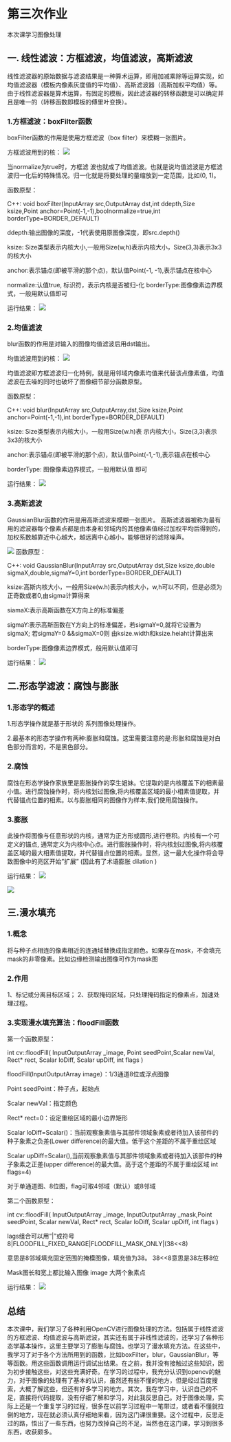 # 第三次作业
本次课学习图像处理
## 一.  线性滤波：方框滤波，均值滤波，高斯滤波
线性滤波器的原始数据与滤波结果是一种算术运算，即用加减乘除等运算实现，如均值滤波器（模板内像素灰度值的平均值）、高斯滤波器（高斯加权平均值）等。由于线性滤波器是算术运算，有固定的模板，因此滤波器的转移函数是可以确定并且是唯一的（转移函数即模板的傅里叶变换）。
### 1.方框滤波：boxFilter函数
boxFilter函数的作用是使用方框滤波（box filter）来模糊一张图片。

方框滤波用到的核：
![](19.png)

当normalize为true时，方框滤 波也就成了均值滤波。也就是说均值滤波是方框滤波归一化后的特殊情况。归一化就是将要处理的量缩放到一定范围，比如(0, 1)。

函数原型：

C++: void boxFilter(InputArray src,OutputArray dst,int ddepth,Size ksize,Point anchor=Point(-1,-1),boolnormalize=true,int borderType=BORDER_DEFAULT)

ddepth:输出图像的深度，-1代表使用原图像深度，即src.depth()

ksize: Size类型表示内核大小,一般用Size(w,h)表示内核大小，Size(3,3)表示3x3的核大小

anchor:表示锚点(即被平滑的那个点)，默认值Point(-1, -1),表示锚点在核中心

normalize:认值true, 标识符，表示内核是否被归-化
borderType:图像像素边界模式，一般用默认值即可

运行结果：
![](22.png)
### 2.均值滤波
blur函数的作用是对输入的图像均值滤波后用dst输出。

均值滤波用到的核：
![](20.png)

均值滤波即方框滤波归一化特例，就是用邻域内像素均值来代替该点像素值，均值滤波在去噪的同时也破坏了图像细节部分函数原型。

函数原型：

C++:  void blur(InputArray src,OutputArray,dst,Size ksize,Point anchor=Point(-1,-1),int borderType=BORDER_DEFAULT)

ksize: Size类型表示内核大小，一般用Size(w.h)表 示内核大小，Size(3,3)表示3x3的核大小

anchor:表示锚点(即被平滑的那个点)，默认值Point(-1,-1),表示锚点在核中心

borderType: 图像像素边界模式，一般用默认值
即可

运行结果：
![](23.png)
### 3.高斯滤波
 GaussianBlur函数的作用是用高斯滤波来模糊一张图片。
 高斯滤波器被称为最有用的滤波器每个像素点都是由本身和邻域内的其他像素值经过加权平均后得到的，加权系数越靠近中心越大，越远离中心越小，能够很好的滤除噪声。

![](21.png)
 函数原型：

 C++: void GaussianBlur(InputArray src,OutputArray dst,Size ksize,double sigmaX,double,sigmaY=0,int borderType=BORDER_DEFAULT)

ksize:高斯内核大小，一般用Size(w.h)表示内核大小，w,h可以不同，但是必须为正奇数或者0,由sigma计算得来

siamaX:表示高斯函数在X方向上的标准偏差

sigmaY:表示高斯函数在Y方向上的标准偏差，若sigmaY=0,就将它设置为sigmaX;
若sigmaY=0 &&sigmaX=0则 由ksize.width和ksize.heiaht计算出来

borderType:图像像素边界模式，般用默认值即可

运行结果：
![](24.png)

## 二.形态学滤波：腐蚀与膨胀
### 1.形态学的概述
1.形态学操作就是基于形状的 系列图像处理操作。

2.最基本的形态学操作有两种:膨胀和腐蚀。这里需要注意的是:形胀和腐蚀是对白色部分而言的，不是黑色部分。
### 2.腐蚀
腐蚀在形态学操作家族里是膨胀操作的孪生姐妹。它提取的是内核覆盖下的相素最小值。进行腐蚀操作时，将内核划过图像,将内核覆盖区域的最小相素值提取，并代替锚点位置的相素。以与膨胀相同的图像作为样本,我们使用腐蚀操作。
### 3.膨胀
此操作将图像与任意形状的内核，通常为正方形或圆形,进行卷积。内核有一个可定义的锚点, 通常定义为内核中心点。进行膨胀操作时，将内核划过图像,将内核覆盖区域的最大相素值提取，并代替锚点位置的相素。显然，这一最大化操作将会导致图像中的亮区开始”扩展” (因此有了术语膨胀 dilation )

运行结果：
![](25.png)

![](26.png)
## 三.漫水填充
### 1.概念
将与种子点相连的像素相近的连通域替换成指定颜色。如果存在mask，不会填充mask的非零像素。比如边缘检测输出图像可作为mask图
### 2.作用
1、标记或分离目标区域；
2、获取掩码区域，只处理掩码指定的像素点，加速处理过程。
### 3.实现漫水填充算法：floodFill函数
第一个函数原型：

int cv::floodFill( InputOutputArray _image, Point seedPoint,Scalar newVal, Rect* rect,   Scalar loDiff, Scalar upDiff, int flags )

floodFill(InputOutputArray image）：1/3通道8位或浮点图像

Point seedPoint：种子点，起始点

Scalar newVal：指定颜色

Rect* rect=0：设定重绘区域的最小边界矩形

Scalar loDiff=Scalar()：当前观察象素值与其部件领域象素或者待加入该部件的种子象素之负差(Lower difference)的最大值。低于这个差距的不属于重绘区域

Scalar upDiff=Scalar(),当前观察象素值与其部件领域象素或者待加入该部件的种子象素之正差(upper difference)的最大值。高于这个差距的不属于重绘区域
int flags=4)

对于单通道图、8位图，flag可取4邻域（默认）或8邻域

第二个函数原型：

int cv::floodFill( InputOutputArray _image, InputOutputArray _mask,Point seedPoint, Scalar newVal, Rect* rect, Scalar loDiff, Scalar upDiff, int flags )

lags组合可以用“|”或符号8|FLOODFILL_FIXED_RANGE|FLOODFILL_MASK_ONLY|(38<<8)

意思是8邻域填充固定范围的掩模图像，填充值为38。  38<<8意思是38左移8位

Mask图长和宽上都比输入图像 image 大两个象素点

运行结果：
![](27.png)
## 总结
本次课中，我们学习了各种利用OpenCV进行图像处理的方法。包括属于线性滤波的方框滤波、均值滤波与高斯滤波，其实还有属于非线性滤波的，还学习了各种形态学基本操作，这里主要学习了膨胀与腐蚀。也学习了漫水填充方法。在这些中，我学习了对于各个方法所用到的函数，比如boxFilter，blur，GaussianBlur，等等函数。用这些函数调用运行调试出结果。在之前，我并没有接触过这些知识，因为初步接触这些，对这些充满好奇。在学习的过程中，我充分认识到opencv的魅力，对于图像的处理有了基本的认识，虽然还有些不懂的地方，但是经过百度搜索，大概了解这些，但还有好多学习的地方。其次，我在学习中，认识自己的不足，直接将代码提取，没有仔细了解和学习，对此我反思自己。对于图像处理，实际上还是一个重复学习的过程，很多在以前学习过程中一笔带过，或者看不懂就拉倒的地方，现在就必须认真仔细地来看，因为这门课很重要。这个过程中，反思走过的路，悟出了一些东西，也努力改掉自己的不足，当然也在这门课，学习到很多东西，收获颇多。

